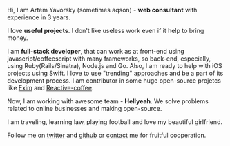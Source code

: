 Hi, I am Artem Yavorsky (sometimes aqson) - **web consultant** with experience in 3 years.

I love **useful projects**. I don't like useless work even if it help to bring money.

I am **full-stack developer**, that can work as at front-end using javascript/coffeescript with many frameworks, so back-end, especially, using Ruby(Rails/Sinatra), Node.js and Go. Also, I am ready to help with iOS projects using Swift. I love to use "trending" approaches and be a part of its development process. I am contributor in some huge open-source projetcs like [Exim](https://github.com/hellyeahllc/exim) and [Reactive-coffee](http://yang.github.io/reactive-coffee).

Now, I am working with awesome team - **Hellyeah**. We solve problems related to online businesses and making open-source.

I am traveling, learning law, playing football and love my beautiful girlfriend.

Follow me on [twitter](https://twitter.com/aqson) and [github](https://github.com/yavorsky) or  [contact](contact) me for fruitful cooperation.
